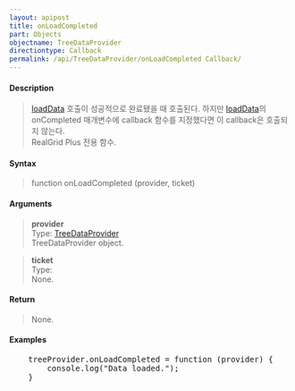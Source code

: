 ```yaml
---
layout: apipost
title: onLoadCompleted
part: Objects
objectname: TreeDataProvider
directiontype: Callback
permalink: /api/TreeDataProvider/onLoadCompleted Callback/
---
```



#### Description

> [loadData](/api/TreeDataProvider/loadData) 호출이 성공적으로 완료됐을 때 호출된다. 하지만 [loadData](/api/TreeDataProvider/loadData)의 onCompleted 매개변수에 callback 함수를 지정했다면 이 callback은 호출되지 않는다.  
RealGrid Plus 전용 함수.  

#### Syntax

> function onLoadCompleted (provider, ticket)  

#### Arguments

> **provider**  
> Type: [TreeDataProvider](/api/TreeDataProvider/)  
> TreeDataProvider object.  

> **ticket**  
> Type:   
> None.  

#### Return

> None.  

#### Examples 

<pre class="prettyprint">
    treeProvider.onLoadCompleted = function (provider) {
        console.log("Data loaded.");
    }
</pre>

